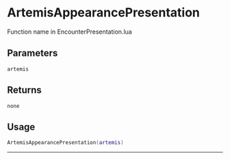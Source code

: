 # ArtemisAppearancePresentation
Function name in EncounterPresentation.lua
## Parameters
`artemis`
## Returns
`none`
## Usage
```lua
ArtemisAppearancePresentation(artemis)
```
---
